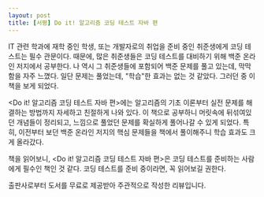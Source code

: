 ```yaml
---
layout: post
title: [서평] Do it! 알고리즘 코딩 테스트 자바 편
---
```


IT 관련 학과에 재학 중인 학생, 또는 개발자로의 취업을 준비 중인 취준생에게 코딩 테스트는 필수 관문이다. 때문에, 많은 취준생들은 코딩 테스트를 대비하기 위해 백준 온라인 저지에서 공부한다. 나 역시 그 취준생들에 포함되어 백준 문제를 풀고 있는데, 막막함을 자주 느꼈다. 일단 문제는 풀었는데, "학습"한 효과는 없는 것 같았다. 그러던 중 이 책을 보게 되었다.

 

<Do it! 알고리즘 코딩 테스트 자바 편>에는 알고리즘의 기초 이론부터 실전 문제를 해결하는 방법까지 자세하고 친절하게 나와 있다. 이 책으로 공부하니 머릿속에 뒤섞여있던 개념들이 정리되고, 느낌으로 풀었던 문제를 확실하게 풀어나갈 수 있게 되었다. 특히, 이전부터 보던 백준 온라인 저지의 핵심 문제들을 책에서 풀이해주니 학습 효과도 크게 올라갔다.

 

책을 읽어보니, <Do it! 알고리즘 코딩 테스트 자바 편>은 코딩 테스트를 준비하는 사람에게 필수인 책인 것 같다. 코딩 테스트를 준비 중이라면, 꼭 읽어보길 권한다.

 

 

출판사로부터 도서를 무료로 제공받아 주관적으로 작성한 리뷰입니다.
